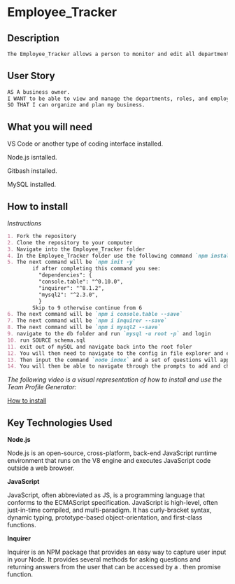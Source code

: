 # Employee_Tracker

## Description
```md
The Employee_Tracker allows a person to monitor and edit all department and employee roles in their company.
```

## User Story 

```md
AS A business owner.
I WANT to be able to view and manage the departments, roles, and employees in my company.
SO THAT I can organize and plan my business.
```

## What you will need

VS Code or another type of coding interface installed.

Node.js isntalled.

Gitbash installed.

MySQL installed.

## How to install

*Instructions*
```md
1. Fork the repository
2. Clone the repository to your computer
3. Navigate into the Employee_Tracker folder
4. In the Employee_Tracker folder use the following command `npm install`
5. The next command will be `npm init -y`
        if after completing this command you see: 
          "dependencies": {
          "console.table": "^0.10.0",
          "inquirer": "^8.1.2",
          "mysql2": "^2.3.0",
          }
        Skip to 9 otherwise continue from 6
6. The next command will be `npm i console.table --save`
7. The next command will be `npm i inquirer --save`
8. The next command will be `npm i mysql2 --save`
9. navigate to the db folder and run `mysql -u root -p` and login
10. run SOURCE schema.sql
11. exit out of mySQL and navigate back into the root foler
12. You will then need to navigate to the config in file explorer and enter the connection.js file and add your password to the password section and save it:
13. Then input the command `node index` and a set of questions will appear.
14. You will then be able to navigate through the prompts to add and change employees and departments as you feel fit.
```

*The following video is a visual representation of how to install and use the Team Profile Generator:*

[How to install](https://youtu.be/T9FQ4aUUi6k)



## Key Technologies Used

**Node.js**

Node.js is an open-source, cross-platform, back-end JavaScript runtime environment that runs on the V8 engine and executes JavaScript code outside a web browser.

**JavaScript**

JavaScript, often abbreviated as JS, is a programming language that conforms to the ECMAScript specification. JavaScript is high-level, often just-in-time compiled,
and multi-paradigm. It has curly-bracket syntax, dynamic typing, prototype-based object-orientation, and first-class functions.

**Inquirer**

Inquirer is an NPM package that provides an easy way to capture user input in your Node. It provides several methods for asking questions and returning answers from the user that can be accessed by a . then promise function.
